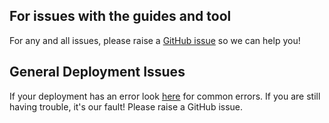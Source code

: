 ## For issues with the guides and tool

For any and all issues, please raise a [GitHub issue](https://github.com/microsoft/Learn-LTI/issues/new?WT.mc_id=edna.github.jabenn) so we can help you!

## General Deployment Issues

If your deployment has an error look [here](https://docs.microsoft.com/azure/azure-resource-manager/templates/common-deployment-errors?WT.mc_id=edna.github.jabenn) for common errors. If you are still having trouble, it's our fault! Please raise a GitHub issue.
